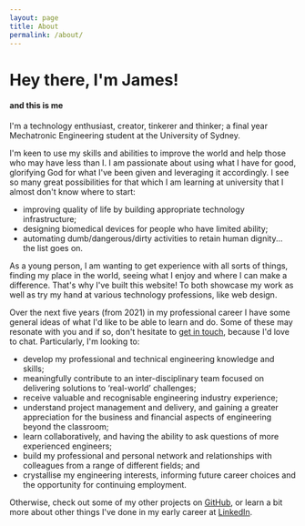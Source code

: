 ```yaml
---
layout: page
title: About
permalink: /about/
---
```


# Hey there, I'm James!
#### and this is me

I'm a technology enthusiast, creator, tinkerer and thinker; a final year Mechatronic Engineering student at the University of Sydney.

I'm keen to use my skills and abilities to improve the world and help those who may have less than I. I am passionate about using what I have for good, glorifying God for what I've been given and leveraging it accordingly. I see so many great possibilities for that which I am learning at university that I almost don't know where to start:
* improving quality of life by building appropriate technology infrastructure; 
* designing biomedical devices for people who have limited ability;
* automating dumb/dangerous/dirty activities to retain human dignity... the list goes on.

As a young person, I am wanting to get experience with all sorts of things, finding my place in the world, seeing what I enjoy and where I can make a difference. That's why I've built this website! To both showcase my work as well as try my hand at various technology professions, like web design. 

Over the next five years (from 2021) in my professional career I have some general ideas of what I'd like to be able to learn and do. Some of these may resonate with you and if so, don't hesitate to [get in touch](../contact), because I'd love to chat. Particularly, I'm looking to:
*	develop my professional and technical engineering knowledge and skills;
*	meaningfully contribute to an inter-disciplinary team focused on delivering solutions to ‘real-world’ challenges;
*	receive valuable and recognisable engineering industry experience;
*	understand project management and delivery, and gaining a greater appreciation for the business and financial aspects of engineering beyond the classroom;
*	learn collaboratively, and having the ability to ask questions of more experienced engineers;
*	build my professional and personal network and relationships with colleagues from a range of different fields; and
*	crystallise my engineering interests, informing future career choices and the opportunity for continuing employment.

Otherwise, check out some of my other projects on [GitHub](https://github.com/Conkerclub1), or learn a bit more about other things I've done in my early career at [LinkedIn](https://www.linkedin.com/in/james-young-34565a180/).  